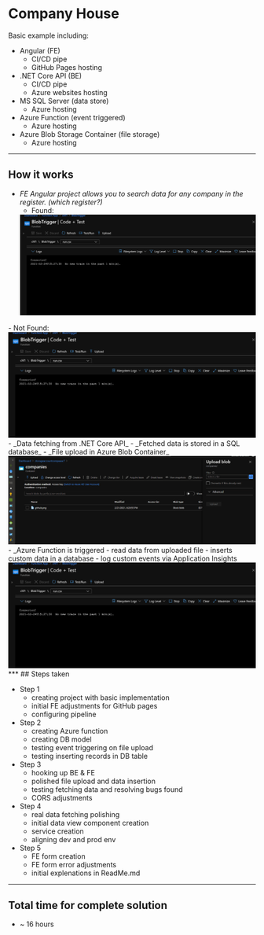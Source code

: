# Company House
Basic example including:
 - Angular (FE)
   - CI/CD pipe
   - GitHub Pages hosting
 - .NET Core API (BE)
   - CI/CD pipe
   - Azure websites hosting
 - MS SQL Server (data store)
   - Azure hosting
 - Azure Function (event triggered)
   - Azure hosting
 - Azure Blob Storage Container (file storage)
   - Azure hosting
***
## How it works

- _FE Angular project allows you to search data for any company in the register. (which register?)_
  - Found:
  <a href="https://raw.githubusercontent.com/BaiGanio/company-house/matser/readme-files/catch-and-log-important-events-appinsight.gif">
  <img src="https://raw.githubusercontent.com/BaiGanio/company-house/matser/readme-files/catch-and-log-important-events-appinsight.gif" />
</a>
  - Not Found:
  <a href="https://raw.githubusercontent.com/BaiGanio/company-house/matser/readme-files/catch-and-log-important-events-appinsight.gif">
  <img src="https://raw.githubusercontent.com/BaiGanio/company-house/matser/readme-files/catch-and-log-important-events-appinsight.gif" />
</a>
- _Data fetching from .NET Core API_
- _Fetched data is stored in a SQL database_
- _File upload in Azure Blob Container_
<a href="https://raw.githubusercontent.com/BaiGanio/company-house/matser/readme-files/file-upload-azure-blob-container.gif">
    <img src="https://raw.githubusercontent.com/BaiGanio/company-house/matser/readme-files/file-upload-azure-blob-container.gif" />
</a>
- _Azure Function is triggered 
  - read data from uploaded file
  - inserts custom data in a database
  - log custom events via Application Insights
<a href="https://raw.githubusercontent.com/BaiGanio/company-house/matser/readme-files/catch-and-log-important-events-appinsight.gif">
  <img src="https://raw.githubusercontent.com/BaiGanio/company-house/matser/readme-files/catch-and-log-important-events-appinsight.gif" />
</a>
***
## Steps taken

- Step 1
  - creating project with basic implementation
  - initial FE adjustments for GitHub pages
  - configuring pipeline
- Step 2
  -  creating Azure function
  -  creating DB model
  -  testing event triggering on file upload
  -  testing inserting records in DB table
- Step 3
  - hooking up BE & FE
  - polished file upload and data insertion
  - testing fetching data and resolving bugs found
  - CORS adjustments
- Step 4
  - real data fetching polishing
  - initial data view component creation
  - service creation
  - aligning dev and prod env 
 - Step 5
   - FE form creation
   - FE form error adjustments
   - initial explenations in ReadMe.md 
***
## Total time for complete solution

- ~ 16 hours
